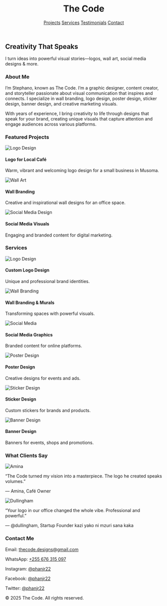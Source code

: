 <!DOCTYPE html>
<html lang="en">
<head>
  <meta charset="UTF-8" />
  <meta name="viewport" content="width=device-width, initial-scale=1.0"/>
  <title>The Code | Design Portfolio</title>
  <script src="https://cdn.tailwindcss.com"></script>
</head>
<body class="bg-gray-50 text-gray-800 font-sanshttps://www.dropbox.com/scl/fi/gkha8dvoa7iuglvo24583/1732733642728.jpg?rlkey=o4zst6gauoocxjgp8j7e082gu&st=slmjavso&dl=0">

  <!-- Header -->
  <header class="bg-white shadow p-4 flex justify-between items-center">
    <h1 class="text-xl font-bold text-indigo-600">The Code</h1>
    <nav class="space-x-4">
      <a href="#projects" class="hover:text-indigo-600">Projects</a>
      <a href="#services" class="hover:text-indigo-600">Services</a>
      <a href="#testimonials" class="hover:text-indigo-600">Testimonials</a>
      <a href="#contact" class="hover:text-indigo-600">Contact</a>
    </nav>
  </header>

  <!-- Hero Section -->
  <section class="text-center py-20 bg-indigo-100">
    <h2 class="text-4xl font-bold mb-4">Creativity That Speaks</h2>
    <p class="text-lg">I turn ideas into powerful visual stories—logos, wall art, social media designs & more.</p>
  </section>

  <!-- About Me -->
  <section class="max-w-4xl mx-auto p-6">
    <h3 class="text-2xl font-semibold mb-2">About Me</h3>
    <p>I’m Stephano, known as The Code. I’m a graphic designer, content creator, and storyteller passionate about visual communication that inspires and connects. I specialize in wall branding, logo design, poster design, sticker design, banner design, and creative marketing visuals.</p>
    <p class="mt-2">With years of experience, I bring creativity to life through designs that speak for your brand, creating unique visuals that capture attention and engage audiences across various platforms.</p>
  </section>

  <!-- Projects -->
  <section id="projects" class="bg-white py-12">
    <div class="max-w-6xl mx-auto px-6">
      <h3 class="text-2xl font-semibold mb-6">Featured Projects</h3>
      <div class="grid grid-cols-1 md:grid-cols-3 gap-6">
        <div class="bg-gray-100 p-4 rounded-lg shadow">
          <img src="images/project1.jpg" alt="Logo Design" class="rounded mb-2">
          <h4 class="font-bold">Logo for Local Café</h4>
          <p class="text-sm text-gray-600">Warm, vibrant and welcoming logo design for a small business in Musoma.</p>
        </div>
        <div class="bg-gray-100 p-4 rounded-lg shadow">
          <img src="images/project2.jpg" alt="Wall Art" class="rounded mb-2">
          <h4 class="font-bold">Wall Branding</h4>
          <p class="text-sm text-gray-600">Creative and inspirational wall designs for an office space.</p>
        </div>
        <div class="bg-gray-100 p-4 rounded-lg shadow">
          <img src="images/project3.jpg" alt="Social Media Design" class="rounded mb-2">
          <h4 class="font-bold">Social Media Visuals</h4>
          <p class="text-sm text-gray-600">Engaging and branded content for digital marketing.</p>
        </div>
      </div>
    </div>
  </section>

  <!-- Services -->
  <section id="services" class="max-w-6xl mx-auto p-6">
    <h3 class="text-2xl font-semibold mb-4">Services</h3>
    <div class="grid grid-cols-1 md:grid-cols-3 gap-6">
      <div class="bg-white p-4 rounded shadow text-center">
        <img src="images/logo-design.jpg" alt="Logo Design" class="w-full h-40 object-cover rounded mb-3">
        <h4 class="font-bold mb-1">Custom Logo Design</h4>
        <p class="text-sm text-gray-600">Unique and professional brand identities.</p>
      </div>
      <div class="bg-white p-4 rounded shadow text-center">
        <img src="images/wall-branding.jpg" alt="Wall Branding" class="w-full h-40 object-cover rounded mb-3">
        <h4 class="font-bold mb-1">Wall Branding & Murals</h4>
        <p class="text-sm text-gray-600">Transforming spaces with powerful visuals.</p>
      </div>
      <div class="bg-white p-4 rounded shadow text-center">
        <img src="images/social-media.jpg" alt="Social Media" class="w-full h-40 object-cover rounded mb-3">
        <h4 class="font-bold mb-1">Social Media Graphics</h4>
        <p class="text-sm text-gray-600">Branded content for online platforms.</p>
      </div>
      <div class="bg-white p-4 rounded shadow text-center">
        <img src="images/poster.jpg" alt="Poster Design" class="w-full h-40 object-cover rounded mb-3">
        <h4 class="font-bold mb-1">Poster Design</h4>
        <p class="text-sm text-gray-600">Creative designs for events and ads.</p>
      </div>
      <div class="bg-white p-4 rounded shadow text-center">
        <img src="images/sticker.jpg" alt="Sticker Design" class="w-full h-40 object-cover rounded mb-3">
        <h4 class="font-bold mb-1">Sticker Design</h4>
        <p class="text-sm text-gray-600">Custom stickers for brands and products.</p>
      </div>
      <div class="bg-white p-4 rounded shadow text-center">
        <img src="images/banner.jpg" alt="Banner Design" class="w-full h-40 object-cover rounded mb-3">
        <h4 class="font-bold mb-1">Banner Design</h4>
        <p class="text-sm text-gray-600">Banners for events, shops and promotions.</p>
      </div>
    </div>
  </section>

  <!-- Testimonials -->
  <section id="testimonials" class="bg-indigo-50 py-10">
    <div class="max-w-4xl mx-auto px-6">
      <h3 class="text-2xl font-semibold mb-6">What Clients Say</h3>
      <div class="space-y-4">
        <div class="bg-white p-4 rounded shadow flex items-start gap-4">
          <img src="images/client1.jpg" alt="Amina" class="w-16 h-16 rounded-full object-cover">
          <div>
            <p class="italic">“The Code turned my vision into a masterpiece. The logo he created speaks volumes.”</p>
            <p class="mt-2 font-semibold">— Amina, Café Owner</p>
          </div>
        </div>
        <div class="bg-white p-4 rounded shadow flex items-start gap-4">
          <img src=".jpg" alt="Dullingham" class="w-16 h-16 rounded-full object-cover">
          <div>
            <p class="italic">“Your logo in our office changed the whole vibe. Professional and powerful.”</p>
            <p class="mt-2 font-semibold">— @dullingham, Startup Founder kazi yako ni mzuri sana kaka </p>
          </div>
        </div>
      </div>
    </div>
  </section>

  <!-- Contact -->
  <section id="contact" class="max-w-4xl mx-auto p-6">
    <h3 class="text-2xl font-semibold mb-4">Contact Me</h3>
    <p>Email: <a href="mailto: codet1033@gmail.com" class="text-indigo-600">thecode.designs@gmail.com</a></p>
    <p>WhatsApp: <a href="https://wa.me/255676315097" class="text-indigo-600">+255 676 315 097</a></p>
    <p>Instagram: <a href="https://instagram.com/phanjr22" class="text-indigo-600">@phanjr22</a></p>
    <p>Facebook: <a href="https://facebook.com/phanjr22" class="text-indigo-600">@phanjr22</a></p>
    <p>Twitter: <a href="https://twitter.com/phanjr22" class="text-indigo-600">@phanjr22</a></p>
  </section>

  <!-- Footer -->
  <footer class="text-center py-6 text-sm text-gray-500">
    © 2025 The Code. All rights reserved.
  </footer>

</body>
</html>
